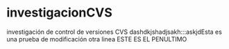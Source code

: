 # investigacionCVS
investigación de control de versiones CVS
dashdkjshadjsakh:::askjdEsta es una prueba de modificación
otra linea
ESTE ES EL PENULTIMO
